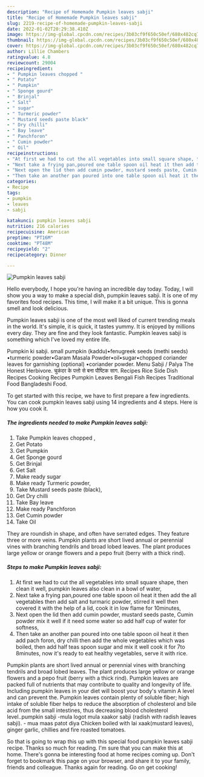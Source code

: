 ```yaml
---
description: "Recipe of Homemade Pumpkin leaves sabji"
title: "Recipe of Homemade Pumpkin leaves sabji"
slug: 2219-recipe-of-homemade-pumpkin-leaves-sabji
date: 2022-01-02T20:29:38.410Z
image: https://img-global.cpcdn.com/recipes/3b03cf9f650c50ef/680x482cq70/pumpkin-leaves-sabji-recipe-main-photo.jpg
thumbnail: https://img-global.cpcdn.com/recipes/3b03cf9f650c50ef/680x482cq70/pumpkin-leaves-sabji-recipe-main-photo.jpg
cover: https://img-global.cpcdn.com/recipes/3b03cf9f650c50ef/680x482cq70/pumpkin-leaves-sabji-recipe-main-photo.jpg
author: Lillie Chambers
ratingvalue: 4.8
reviewcount: 29004
recipeingredient:
- " Pumpkin leaves chopped "
- " Potato"
- " Pumpkin"
- " Sponge gourd"
- " Brinjal"
- " Salt"
- " sugar"
- " Turmeric powder"
- " Mustard seeds paste black"
- " Dry chilli"
- " Bay leave"
- " Panchforon"
- " Cumin powder"
- " Oil"
recipeinstructions:
- "At first we had to cut the all vegetables into small square shape, then clean it well, pumpkin leaves also clean in a bowl of water,"
- "Next take a frying pan,poured one table spoon oil heat it then add the all vegetables then add salt and turmaric powder, stirred it well then covered it with the help of a lid, cook it in low flame for 10minutes,"
- "Next open the lid then add cumin powder, mustard seeds paste, Cumin powder mix it well if it need some water so add half cup of water for softness,"
- "Then take an another pan poured into one table spoon oil heat it then add pach foron, dry chilli then add the whole vegetables which was boiled, then add half teas spoon sugar and mix it well cook it for 7to 8minutes, now it's ready to eat healthy vegetables, serve it with rice."
categories:
- Recipe
tags:
- pumpkin
- leaves
- sabji

katakunci: pumpkin leaves sabji 
nutrition: 216 calories
recipecuisine: American
preptime: "PT16M"
cooktime: "PT48M"
recipeyield: "2"
recipecategory: Dinner

---
```



![Pumpkin leaves sabji](https://img-global.cpcdn.com/recipes/3b03cf9f650c50ef/680x482cq70/pumpkin-leaves-sabji-recipe-main-photo.jpg)

Hello everybody, I hope you're having an incredible day today. Today, I will show you a way to make a special dish, pumpkin leaves sabji. It is one of my favorites food recipes. This time, I will make it a bit unique. This is gonna smell and look delicious.

Pumpkin leaves sabji is one of the most well liked of current trending meals in the world. It's simple, it is quick, it tastes yummy. It is enjoyed by millions every day. They are fine and they look fantastic. Pumpkin leaves sabji is something which I've loved my entire life.

Pumpkin ki sabji. small pumpkin (kaddu)•fenugreek seeds (methi seeds) •turmeric powder•Garam Masala Powder•oil•sugar•chopped coriander leaves for garnishing (optional) •coriander powder. Menu Sabji / Palya The Honest Herbivore. चुकंदर के पत्तो से बना पौष्टिक साग. Recipes Rice Side Dish Recipes Cooking Recipes Pumpkin Leaves Bengali Fish Recipes Traditional Food Bangladeshi Food.


To get started with this recipe, we have to first prepare a few ingredients. You can cook pumpkin leaves sabji using 14 ingredients and 4 steps. Here is how you cook it.

<!--inarticleads1-->

##### The ingredients needed to make Pumpkin leaves sabji:

1. Take  Pumpkin leaves chopped ,
1. Get  Potato
1. Get  Pumpkin
1. Get  Sponge gourd
1. Get  Brinjal
1. Get  Salt
1. Make ready  sugar
1. Make ready  Turmeric powder,
1. Take  Mustard seeds paste (black),
1. Get  Dry chilli
1. Take  Bay leave
1. Make ready  Panchforon
1. Get  Cumin powder
1. Take  Oil


They are roundish in shape, and often have serrated edges. They feature three or more veins. Pumpkin plants are short lived annual or perennial vines with branching tendrils and broad lobed leaves. The plant produces large yellow or orange flowers and a pepo fruit (berry with a thick rind). 

<!--inarticleads2-->

##### Steps to make Pumpkin leaves sabji:

1. At first we had to cut the all vegetables into small square shape, then clean it well, pumpkin leaves also clean in a bowl of water,
1. Next take a frying pan,poured one table spoon oil heat it then add the all vegetables then add salt and turmaric powder, stirred it well then covered it with the help of a lid, cook it in low flame for 10minutes,
1. Next open the lid then add cumin powder, mustard seeds paste, Cumin powder mix it well if it need some water so add half cup of water for softness,
1. Then take an another pan poured into one table spoon oil heat it then add pach foron, dry chilli then add the whole vegetables which was boiled, then add half teas spoon sugar and mix it well cook it for 7to 8minutes, now it's ready to eat healthy vegetables, serve it with rice.


Pumpkin plants are short lived annual or perennial vines with branching tendrils and broad lobed leaves. The plant produces large yellow or orange flowers and a pepo fruit (berry with a thick rind). Pumpkin leaves are packed full of nutrients that may contribute to quality and longevity of life. Including pumpkin leaves in your diet will boost your body's vitamin A level and can prevent the. Pumpkin leaves contain plenty of soluble fiber; high intake of soluble fiber helps to reduce the absorption of cholesterol and bile acid from the small intestines, thus decreasing blood cholesterol level..pumpkin sabji -mula logot mula xaakor sabji (radish with radish leaves sabji). - mua maas patot diya Chicken boiled with lai xaak(mustard leaves), ginger garlic, chillies and fire roasted tomatoes. 

So that is going to wrap this up with this special food pumpkin leaves sabji recipe. Thanks so much for reading. I'm sure that you can make this at home. There's gonna be interesting food at home recipes coming up. Don't forget to bookmark this page on your browser, and share it to your family, friends and colleague. Thanks again for reading. Go on get cooking!
